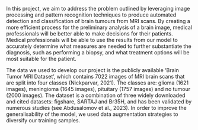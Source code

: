 In this project, we aim to address the problem outlined by leveraging image processing and pattern recognition techniques to produce automated detection and classification of brain tumours from MRI scans. By creating a more efficient process for the preliminary analysis of a brain image, medical professionals will be better able to make decisions for their patients. Medical professionals will be able to use the results from our model to accurately determine what measures are needed to further substantiate the diagnosis, such as performing a biopsy, and what treatment options will be most suitable for the patient.

The data we used to develop our project is the publicly available ‘Brain Tumor MRI Dataset’, which contains 7022 images of MRI brain scans that are split into four classes (Nickparvar, 2021). The classes are: glioma (1621 images), meningioma (1645 images), pituitary (1757 images) and no tumour (2000 images). The dataset is a combination of three widely downloaded and cited datasets: figshare, SARTAJ and Br35H, and has been validated by numerous studies (see Abdusalomov et al., 2023). In order to improve the generalisability of the model, we used data augmentation strategies to diversify our training samples. 
